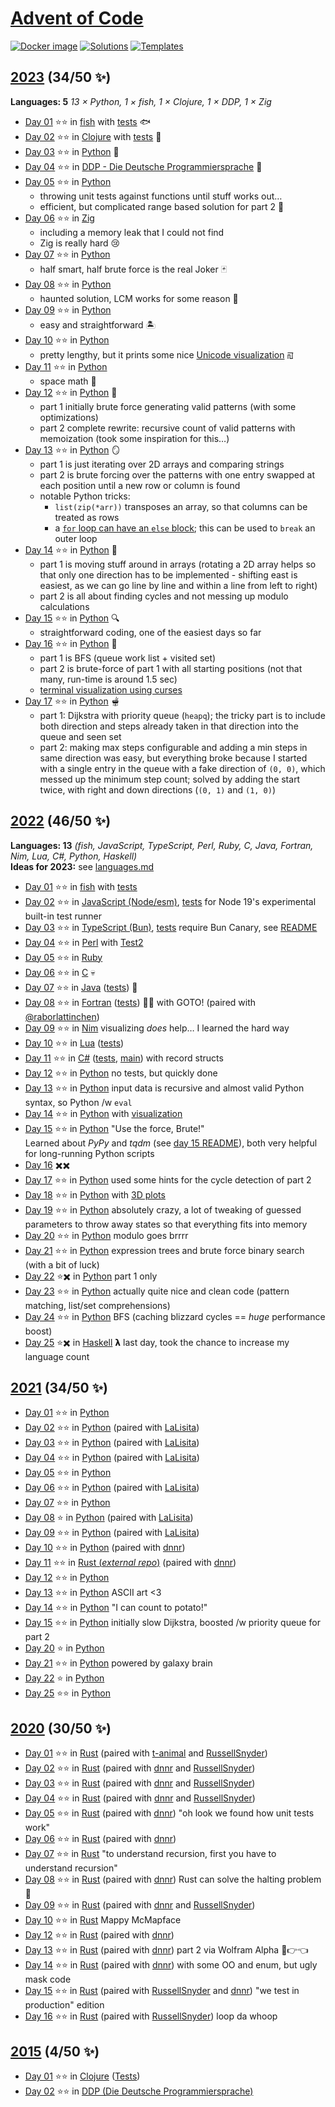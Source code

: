 # [Advent of Code](https://adventofcode.com)

[![Docker image](https://github.com/yogan/advent-of-code/actions/workflows/build-docker-image.yml/badge.svg)](https://github.com/yogan/advent-of-code/actions/workflows/build.yml)
[![Solutions](https://github.com/yogan/advent-of-code/actions/workflows/test-solutions.yml/badge.svg)](https://github.com/yogan/advent-of-code/actions/workflows/test-solutions.yml)
[![Templates](https://github.com/yogan/advent-of-code/actions/workflows/test-templates.yml/badge.svg)](https://github.com/yogan/advent-of-code/actions/workflows/test-templates.yml)

## [2023](https://adventofcode.com/2023) (34/50 ✨)

**Languages: 5** *13 × Python, 1 × fish, 1 × Clojure, 1 × DDP, 1 × Zig*

- [Day 01](https://adventofcode.com/2023/day/1) ⭐⭐ in
  [fish](2023/day-01/day01.fish)
  with [tests](2023/day-01/test.fish) 🐟
- [Day 02](https://adventofcode.com/2023/day/2) ⭐⭐ in
  [Clojure](2023/day-02/src/advent_of_code_template/core.clj)
  with [tests](2023/day-02/test/advent_of_code_template/core_test.clj) 📃
- [Day 03](https://adventofcode.com/2023/day/3) ⭐⭐ in
  [Python](2023/day-03/day03.py) 🐍
- [Day 04](https://adventofcode.com/2023/day/4) ⭐⭐ in
  [DDP - Die Deutsche Programmiersprache](2023/day-04/Tag4.ddp) 🥨
- [Day 05](https://adventofcode.com/2023/day/5) ⭐⭐ in
  [Python](2023/day-05/day05.py)
  - throwing unit tests against functions until stuff works out…
  - efficient, but complicated range based solution for part 2 📏
- [Day 06](https://adventofcode.com/2023/day/6) ⭐⭐ in
  [Zig](2023/day-06/src/main.zig)
  - including a memory leak that I could not find
  - Zig is really hard 😢
- [Day 07](https://adventofcode.com/2023/day/7) ⭐⭐ in
  [Python](2023/day-07/day07.py)
  - half smart, half brute force is the real Joker 🃏
- [Day 08](https://adventofcode.com/2023/day/8) ⭐⭐ in
  [Python](2023/day-08/day08.py)
  - haunted solution, LCM works for some reason 👻
- [Day 09](https://adventofcode.com/2023/day/9) ⭐⭐ in
  [Python](2023/day-09/day09.py)
  - easy and straightforward 🏝️
- [Day 10](https://adventofcode.com/2023/day/10) ⭐⭐ in
  [Python](2023/day-10/day10.py)
  - pretty lengthy, but it prints some nice
    [Unicode visualization](2023/day-10/README.md) ꡌ
- [Day 11](https://adventofcode.com/2023/day/11) ⭐⭐ in
  [Python](2023/day-11/day11.py)
  - space math 🌌
- [Day 12](https://adventofcode.com/2023/day/12) ⭐⭐ in
  [Python](2023/day-12/day12.py) 🤯
  - part 1 initially brute force generating valid patterns (with some
    optimizations)
  - part 2 complete rewrite: recursive count of valid patterns with
    memoization (took some inspiration for this…)
 - [Day 13](https://adventofcode.com/2023/day/13) ⭐⭐ in
   [Python](2023/day-13/day13.py) 🪞
   - part 1 is just iterating over 2D arrays and comparing strings
   - part 2 is brute forcing over the patterns with one entry swapped at each
     position until a new row or column is found
   - notable Python tricks:
     - `list(zip(*arr))` transposes an array, so that columns can be treated as rows
     - a [`for` loop can have an `else` block](https://docs.python.org/3/tutorial/controlflow.html#break-and-continue-statements-and-else-clauses-on-loops);
       this can be used to `break` an outer loop
 - [Day 14](https://adventofcode.com/2023/day/14) ⭐⭐ in
   [Python](2023/day-14/day14.py) 📡
   - part 1 is moving stuff around in arrays (rotating a 2D array helps so that
     only one direction has to be implemented - shifting east is easiest,
     as we can go line by line and within a line from left to right)
   - part 2 is all about finding cycles and not messing up modulo calculations
 - [Day 15](https://adventofcode.com/2023/day/15) ⭐⭐ in
   [Python](2023/day-15/day15.py) 🔍
   - straightforward coding, one of the easiest days so far
 - [Day 16](https://adventofcode.com/2023/day/16) ⭐⭐ in
   [Python](2023/day-16/day16.py) 🌋
   - part 1 is BFS (queue work list + visited set)
   - part 2 is brute-force of part 1 with all starting positions (not that many,
     run-time is around 1.5 sec)
   - [terminal visualization using curses](2023/day-16/README.md)
 - [Day 17](https://adventofcode.com/2023/day/17) ⭐⭐ in
   [Python](2023/day-17/day17.py) 🫕
   - part 1: Dijkstra with priority queue (`heapq`); the tricky part is to
     include both direction and steps already taken in that direction into the
     queue and seen set
   - part 2: making max steps configurable and adding a min steps in same
     direction was easy, but everything broke because I started with a single
     entry in the queue with a fake direction of `(0, 0)`, which messed up the
     minimum step count; solved by adding the start twice, with right and down
     directions (`(0, 1)` and `(1, 0)`)
 
## [2022](https://adventofcode.com/2022) (46/50 ✨)

**Languages: 13** *(fish, JavaScript, TypeScript, Perl, Ruby, C, Java, Fortran, Nim,
Lua, C#, Python, Haskell)*  
**Ideas for 2023:** see [languages.md](languages.md)

- [Day 01](https://adventofcode.com/2022/day/1) ⭐⭐ in
  [fish](2022/day-01/day01.fish)
  with [tests](2022/day-01/test.fish)
- [Day 02](https://adventofcode.com/2022/day/2) ⭐⭐ in
  [JavaScript (Node/esm)](2022/day-02/day02.mjs),
  [tests](2022/day-02/day02.test.mjs) for Node 19's experimental built-in test runner
- [Day 03](https://adventofcode.com/2022/day/3) ⭐⭐ in
  [TypeScript (Bun)](2022/day-03/day03.ts),
  [tests](2022/day-03/day03.test.ts) require Bun Canary, see [README](2022/day-03/README.md)
- [Day 04](https://adventofcode.com/2022/day/4) ⭐⭐ in
  [Perl](2022/day-04/day04.pl) with [Test2](https://metacpan.org/pod/Test2)
- [Day 05](https://adventofcode.com/2022/day/5) ⭐⭐ in
  [Ruby](2022/day-05/day05.rb)
- [Day 06](https://adventofcode.com/2022/day/6) ⭐⭐ in
  [C](2022/day-06/day06.c) 💀
- [Day 07](https://adventofcode.com/2022/day/7) ⭐⭐ in
  [Java](2022/day-07/src/main/java/de/zogan/aoc2022/Day07.java)
  ([tests](2022/day-07/src/test/java/de/zogan/aoc2022/Day07Tests.java)) 🦕
- [Day 08](https://adventofcode.com/2022/day/8) ⭐⭐ in
  [Fortran](2022/day-08/day08.f90)
  ([tests](2022/day-08/tests.f90)) 🧑‍🔬 with GOTO!
  (paired with [@raborlattinchen](https://github.com/raborlattinchen))
- [Day 09](https://adventofcode.com/2022/day/9) ⭐⭐ in
  [Nim](2022/day-09/day09.nim) visualizing *does* help… I learned the hard way
- [Day 10](https://adventofcode.com/2022/day/10) ⭐⭐ in
  [Lua](2022/day-10/day10.lua) ([tests](2022/day-10/day10_spec.lua))
- [Day 11](https://adventofcode.com/2022/day/11) ⭐⭐ in
  [C#](2022/day-11/Day11.cs) ([tests](2022/day-11/Day11Tests.cs),
  [main](2022/day-11/Program.cs)) with record structs
- [Day 12](https://adventofcode.com/2022/day/12) ⭐⭐ in
  [Python](2022/day-12/day12.py) no tests, but quickly done
- [Day 13](https://adventofcode.com/2022/day/13) ⭐⭐ in
  [Python](2022/day-13/day13.py) input data is recursive and almost valid Python syntax, so Python /w `eval`
- [Day 14](https://adventofcode.com/2022/day/14) ⭐⭐ in
  [Python](2022/day-14/day14.py) with [visualization](2022/day-14/README.md)
- [Day 15](https://adventofcode.com/2022/day/15) ⭐⭐ in
  [Python](2022/day-15/day15.py) "Use the force, Brute!"  
  Learned about *PyPy* and *tqdm* (see [day 15 README](2022/day-15/README.md)),
  both very helpful for long-running Python scripts
- [Day 16](https://adventofcode.com/2022/day/16) ️✖️✖️
- [Day 17](https://adventofcode.com/2022/day/17) ⭐⭐ in
  [Python](2022/day-17/day17.py) used some hints for the cycle detection of part 2
- [Day 18](https://adventofcode.com/2022/day/18) ⭐⭐ in
  [Python](2022/day-18/day18.py) with [3D plots](2022/day-18/README.md)
- [Day 19](https://adventofcode.com/2022/day/19) ⭐⭐ in
  [Python](2022/day-19/day19.py) absolutely crazy, a lot of tweaking of guessed
  parameters to throw away states so that everything fits into memory
- [Day 20](https://adventofcode.com/2022/day/20) ⭐⭐ in
  [Python](2022/day-20/day20.py) modulo goes brrrr
- [Day 21](https://adventofcode.com/2022/day/21) ⭐⭐ in
  [Python](2022/day-21/day21.py) expression trees and brute force binary search (with a bit of luck)
- [Day 22](https://adventofcode.com/2022/day/22) ⭐✖️ in
  [Python](2022/day-22/day22.py) part 1 only
- [Day 23](https://adventofcode.com/2022/day/23) ⭐⭐ in
  [Python](2022/day-23/day23.py) actually quite nice and clean code (pattern matching, list/set comprehensions)
- [Day 24](https://adventofcode.com/2022/day/24) ⭐⭐ in
  [Python](2022/day-24/day24.py) BFS (caching blizzard cycles == *huge* performance boost)
- [Day 25](https://adventofcode.com/2022/day/25) ⭐✖️ in
  [Haskell](2022/day-25/day25.hs) 𝝺 last day, took the chance to increase my language count

## [2021](https://adventofcode.com/2021) (34/50 ✨)

- [Day 01](https://adventofcode.com/2021/day/1) ⭐⭐ in [Python](2021-python/day01.py)
- [Day 02](https://adventofcode.com/2021/day/2) ⭐⭐ in [Python](2021-python/day02.py) (paired with [LaLisita](https://github.com/LaLisita))
- [Day 03](https://adventofcode.com/2021/day/3) ⭐⭐ in [Python](2021-python/day03.py) (paired with [LaLisita](https://github.com/LaLisita))
- [Day 04](https://adventofcode.com/2021/day/4) ⭐⭐ in [Python](2021-python/day04.py) (paired with [LaLisita](https://github.com/LaLisita))
- [Day 05](https://adventofcode.com/2021/day/5) ⭐⭐ in [Python](2021-python/day05.py)
- [Day 06](https://adventofcode.com/2021/day/6) ⭐⭐ in [Python](2021-python/day06.py) (paired with [LaLisita](https://github.com/LaLisita))
- [Day 07](https://adventofcode.com/2021/day/7) ⭐⭐ in [Python](2021-python/day07.py)
- [Day 08](https://adventofcode.com/2021/day/8) ⭐ in [Python](2021-python/day08.py) (paired with [LaLisita](https://github.com/LaLisita))
- [Day 09](https://adventofcode.com/2021/day/9) ⭐⭐ in [Python](2021-python/day09.py) (paired with [LaLisita](https://github.com/LaLisita))
- [Day 10](https://adventofcode.com/2021/day/10) ⭐⭐ in [Python](2021-python/day10.py) (paired with [dnnr](https://github.com/dnnr))
- [Day 11](https://adventofcode.com/2021/day/11) ⭐⭐ in [Rust (*external repo*)](https://github.com/dnnr/advent-of-code-2021/blob/master/src/day11/mod.rs) (paired with [dnnr](https://github.com/dnnr))
- [Day 12](https://adventofcode.com/2021/day/12) ⭐⭐ in [Python](2021-python/day12.py)
- [Day 13](https://adventofcode.com/2021/day/13) ⭐⭐ in [Python](2021-python/day13.py) ASCII art <3
- [Day 14](https://adventofcode.com/2021/day/14) ⭐⭐ in [Python](2021-python/day14.py) "I can count to potato!"
- [Day 15](https://adventofcode.com/2021/day/15) ⭐⭐ in [Python](2021-python/day15.py) initially slow Dijkstra, boosted /w priority queue for part 2
- [Day 20](https://adventofcode.com/2021/day/20) ⭐ in [Python](2021-python/day20.py)
- [Day 21](https://adventofcode.com/2021/day/21) ⭐⭐ in [Python](2021-python/day21.py) powered by galaxy brain
- [Day 22](https://adventofcode.com/2021/day/22) ⭐ in [Python](2021-python/day22.py)
- [Day 25](https://adventofcode.com/2021/day/25) ⭐⭐ in [Python](2021-python/day25.py)

## [2020](https://adventofcode.com/2020) (30/50 ✨)

- [Day 01](https://adventofcode.com/2020/day/1) ⭐⭐ in [Rust](2020-rust/src/day01.rs) (paired with [t-animal](https://github.com/t-animal) and [RussellSnyder](https://github.com/RussellSnyder))
- [Day 02](https://adventofcode.com/2020/day/2) ⭐⭐ in [Rust](2020-rust/src/day02.rs) (paired with [dnnr](https://github.com/dnnr) and [RussellSnyder](https://github.com/RussellSnyder))
- [Day 03](https://adventofcode.com/2020/day/3) ⭐⭐ in [Rust](2020-rust/src/day03.rs) (paired with [dnnr](https://github.com/dnnr) and [RussellSnyder](https://github.com/RussellSnyder))
- [Day 04](https://adventofcode.com/2020/day/4) ⭐⭐ in [Rust](2020-rust/src/day04.rs) (paired with [dnnr](https://github.com/dnnr) and [RussellSnyder](https://github.com/RussellSnyder))
- [Day 05](https://adventofcode.com/2020/day/5) ⭐⭐ in [Rust](2020-rust/src/day05.rs) (paired with [dnnr](https://github.com/dnnr)) "oh look we found how unit tests work"
- [Day 06](https://adventofcode.com/2020/day/6) ⭐⭐ in [Rust](2020-rust/src/day06.rs) (paired with [dnnr](https://github.com/dnnr))
- [Day 07](https://adventofcode.com/2020/day/7) ⭐⭐ in [Rust](2020-rust/src/day07.rs) "to understand recursion, first you have to understand recursion"
- [Day 08](https://adventofcode.com/2020/day/8) ⭐⭐ in [Rust](2020-rust/src/day08.rs) (paired with [dnnr](https://github.com/dnnr)) Rust can solve the halting problem 🤯
- [Day 09](https://adventofcode.com/2020/day/9) ⭐⭐ in [Rust](2020-rust/src/day09.rs) (paired with [dnnr](https://github.com/dnnr) and [RussellSnyder](https://github.com/RussellSnyder))
- [Day 10](https://adventofcode.com/2020/day/10) ⭐⭐ in [Rust](2020-rust/src/day10.rs) Mappy McMapface
- [Day 12](https://adventofcode.com/2020/day/12) ⭐⭐ in [Rust](2020-rust/src/day12.rs) (paired with [dnnr](https://github.com/dnnr))
- [Day 13](https://adventofcode.com/2020/day/13) ⭐⭐ in [Rust](2020-rust/src/day13.rs) (paired with [dnnr](https://github.com/dnnr)) part 2 via Wolfram Alpha 🥺👉👈
- [Day 14](https://adventofcode.com/2020/day/14) ⭐⭐ in [Rust](2020-rust/src/day14.rs) (paired with [dnnr](https://github.com/dnnr)) with some OO and enum, but ugly mask code
- [Day 15](https://adventofcode.com/2020/day/15) ⭐⭐ in [Rust](2020-rust/src/day15.rs) (paired with [RussellSnyder](https://github.com/RussellSnyder) and [dnnr](https://github.com/dnnr)) "we test in production" edition
- [Day 16](https://adventofcode.com/2020/day/16) ⭐⭐ in [Rust](2020-rust/src/day16.rs) (paired with [RussellSnyder](https://github.com/RussellSnyder)) loop da whoop

## [2015](https://adventofcode.com/2015) (4/50 ✨)

- [Day 01](https://adventofcode.com/2015/day/1) ⭐⭐ in
  [Clojure](2015/day-01/src/advent_of_code_template/core.clj) ([Tests](2015/day-01/test/advent_of_code_template/core_test.clj))
- [Day 02](https://adventofcode.com/2015/day/2) ⭐⭐ in
  [DDP (Die Deutsche Programmiersprache)](2015/day-02/2015-Tag-02.ddp)

